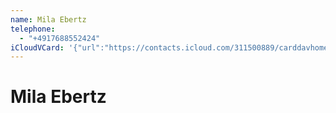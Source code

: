 ```yaml
---
name: Mila Ebertz
telephone:
  - "+4917688552424"
iCloudVCard: '{"url":"https://contacts.icloud.com/311500889/carddavhome/card/D0745DE1-62DA-4ADF-B5F1-00B7FC14B97D.vcf","etag":"\"l2pnta8w\"","data":"BEGIN:VCARD\r\nVERSION:3.0\r\nFN:\r\nN:Ebertz;Mila;;;\r\nUID:D00709D5-46DA-463A-BCF9-D34D0C45A1CA\r\nREV:2025-04-03T22:05:24Z\r\nORG:;\r\nTEL:+4917688552424\r\nEND:VCARD"}'
---
```

# Mila Ebertz
